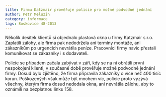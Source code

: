 ```yaml
---
title: Firmu Katzmair prověřuje policie pro možné podvodné jednání
author: Petr Meluzín
category: informace
tags: Boskovice 48-2013
---
```


Několik desítek klientů si objednalo plastová okna u firmy Katzmair s.r.o. Zaplatili zálohy, ale firma pak nedodržela ani termíny montáže, ani zákazníkům po urgencích nevrátila peníze. Pracovníci firmy navíc přestali komunikovat se zákazníky i s dodavateli.

Policie se případem začala zabývat v září, kdy se na ni obrátili první nespokojení klienti, v současné době prověřuje možné podvodné jednání firmy. Dosud bylo zjištěno, že firma připravila zákazníky o více než 400 tisíc korun. Poškozených však může být mnohem víc, policie proto vyzývá všechny, kterým firma dosud nedodala okna, ani nevrátila zálohu, aby to oznámili na bezplatnou linku 158.